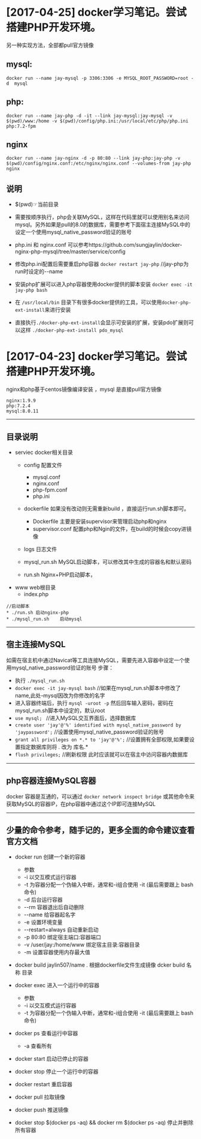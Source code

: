 
# [2017-04-25] docker学习笔记。尝试搭建PHP开发环境。

另一种实现方法，全部都pull官方镜像

## mysql: 
  `docker run --name jay-mysql -p 3306:3306 -e MYSQL_ROOT_PASSWORD=root -d  mysql`
## php:
  `docker run --name jay-php -d -it --link jay-mysql:jay-mysql -v $(pwd)/www:/home -v $(pwd)/config/php.ini:/usr/local/etc/php/php.ini php:7.2-fpm`
## nginx
  `docker run --name jay-nginx -d -p 80:80 --link jay-php:jay-php -v $(pwd)/config/nginx.conf:/etc/nginx/nginx.conf --volumes-from jay-php nginx`
## 说明
* $(pwd)☞当前目录

* 需要按顺序执行，php会关联MySQL，这样在代码里就可以使用别名来访问mysql。另外如果是pull的8.0的数据库，需要参考下面宿主连接MySQL中的设定一个使用mysql_native_password验证的账号

* php.ini 和 nginx.conf 可以参考https://github.com/sungjaylin/docker-nginx-php-mysql/tree/master/service/config

* 修改php.ini配置后需要重启php容器 `docker restart jay-php` //jay-php为run时设定的--name

* 安装php扩展可以进入php容器使用docker提供的脚本安装 `docker exec -it jay-php bash`

* 在 `/usr/local/bin` 目录下有很多docker提供的工具，可以使用`docker-php-ext-install`来进行安装

* 直接执行`./docker-php-ext-install`会显示可安装的扩展，安装pdo扩展则可以这样 `./docker-php-ext-install pdo_mysql`


# [2017-04-23] docker学习笔记。尝试搭建PHP开发环境。
nginx和php基于centos镜像编译安装 ，mysql 是直接pull官方镜像

```
nginx:1.9.9
php:7.2.4
mysql:8.0.11
```
***
## 目录说明
* serviec docker相关目录
  + config 配置文件
    + mysql.conf
    + nginx.conf
    + php-fpm.conf
    + php.ini
  + dockerfile 如果没有改动则无需重新build ，直接运行run.sh脚本即可。
    + Dockerfile 主要是安装supervisor来管理启动php和nginx
    + supervisor.conf 配置php和Ngin的文件，在build的时候会copy进镜像
  + logs 日志文件

  + mysql_run.sh MySQL启动脚本，可以修改其中生成的容器名和默认密码

  + run.sh Nginx+PHP启动脚本，
* www web根目录
  + index.php

```
//启动脚本
* ./run.sh 启动nginx-php  
* ./mysql_run.sh    启动mysql 
```
***
## 宿主连接MySQL
如需在宿主机中通过Navicat等工具连接MySQL，需要先进入容器中设定一个使用mysql_native_password验证的账号
步骤：
* 执行 `./mysql_run.sh`
* `docker exec -it jay-mysql bash` //如果在mysql_run.sh脚本中修改了name,此处-mysql因改为你修改的名字
* 进入容器终端后，执行 `mysql -uroot -p` 然后回车输入密码，密码在mysql_run.sh脚本中设定的，默认root
* `use mysql; ` //进入MySQL交互界面后，选择数据库 
* `create user 'jay'@'%' identified with mysql_native_password by 'jaypassword';` //设置使用mysql_native_password验证的账号
* `grant all privileges on *.* to 'jay'@'%';`  //设置拥有全部权限,如果要设置指定数据库则将 *.* 改为 库名.*
* `flush privileges;` //刷新权限
此时应该就可以在宿主中访问容器内数据库
***
## php容器连接MySQL容器
docker 容器是互通的，可以通过 `docker network inspect bridge` 或其他命令来获取MySQL的容器IP，在php容器中通过这个IP即可连接MySQL

***
## 少量的命令参考，随手记的，更多全面的命令建议查看官方文档

* docker run 创建一个新的容器
  + 参数
  + -i  以交互模式运行容器
  + -t 为容器分配一个伪输入中断，通常和-i组合使用 -it (最后需要跟上 bash 命令)
  + -d 后台运行容器
  + --rm 容器退出后自动删除
  + --name  给容器起名字
  + -e 设置环境变量
  + --restart=always 自动重新启动
  + -p 80:80 绑定宿主端口:容器端口
  + -v /user/jay:/home/www 绑定宿主目录:容器目录
  + -m 设置容器使用内存最大值

* docker build jaylin507/name .  根据dockerfile文件生成镜像   dcker build 名称 目录
* docker exec 进入一个运行中的容器
  + 参数
  + -i  以交互模式运行容器
  + -t 为容器分配一个伪输入中断，通常和-i组合使用 -it (最后需要跟上 bash 命令)
* docker ps 查看运行中容器
  + -a 查看所有
* docker start 启动已停止的容器
* docker stop 停止一个运行中的容器
* docker restart 重启容器
* docker pull 拉取镜像
* docker push 推送镜像
* docker stop $(docker ps -aq) && docker rm $(docker ps -aq) 停止并删除所有容器
